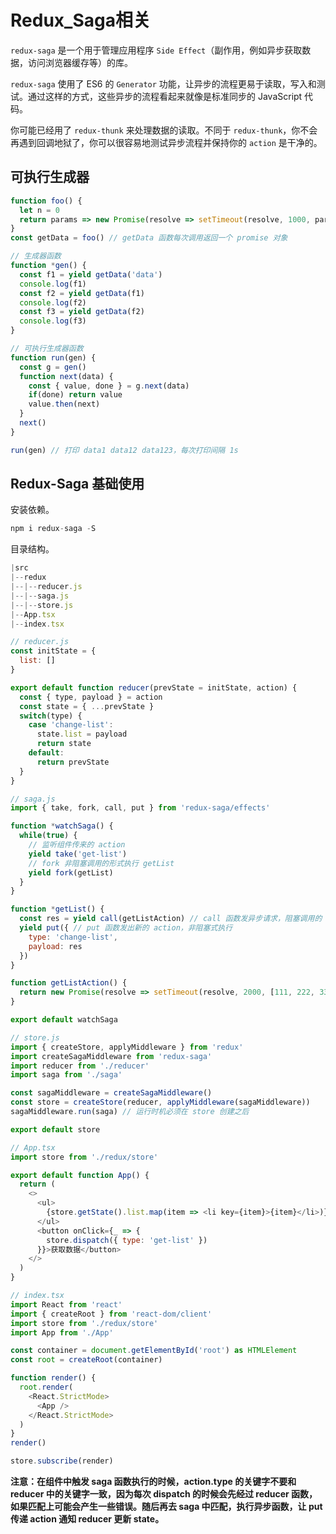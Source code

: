 # Redux_Saga相关

`redux-saga` 是一个用于管理应用程序 `Side Effect`（副作用，例如异步获取数据，访问浏览器缓存等）的库。

`redux-saga` 使用了 ES6 的 `Generator` 功能，让异步的流程更易于读取，写入和测试。通过这样的方式，这些异步的流程看起来就像是标准同步的 JavaScript 代码。

你可能已经用了 `redux-thunk` 来处理数据的读取。不同于 `redux-thunk`，你不会再遇到回调地狱了，你可以很容易地测试异步流程并保持你的 `action` 是干净的。

## 可执行生成器

```js
function foo() {
  let n = 0
  return params => new Promise(resolve => setTimeout(resolve, 1000, params + ++n))
}
const getData = foo() // getData 函数每次调用返回一个 promise 对象

// 生成器函数
function *gen() {
  const f1 = yield getData('data')
  console.log(f1)
  const f2 = yield getData(f1)
  console.log(f2)
  const f3 = yield getData(f2)
  console.log(f3)
}

// 可执行生成器函数
function run(gen) {
  const g = gen()
  function next(data) {
    const { value, done } = g.next(data)
    if(done) return value
    value.then(next)
  }
  next()
}

run(gen) // 打印 data1 data12 data123，每次打印间隔 1s
```

## Redux-Saga 基础使用

安装依赖。

```js
npm i redux-saga -S
```

目录结构。

```js
|src
|--redux
|--|--reducer.js
|--|--saga.js
|--|--store.js
|--App.tsx
|--index.tsx
```

```js
// reducer.js
const initState = {
  list: []
}

export default function reducer(prevState = initState, action) {
  const { type, payload } = action
  const state = { ...prevState }
  switch(type) {
    case 'change-list':
      state.list = payload
      return state
    default:
      return prevState
  }
}
```

```js
// saga.js
import { take, fork, call, put } from 'redux-saga/effects'

function *watchSaga() {
  while(true) {
    // 监听组件传来的 action
    yield take('get-list')
    // fork 非阻塞调用的形式执行 getList
    yield fork(getList)
  }
}

function *getList() {
  const res = yield call(getListAction) // call 函数发异步请求，阻塞调用的 getListAction
  yield put({ // put 函数发出新的 action，非阻塞式执行
    type: 'change-list',
    payload: res
  })
}

function getListAction() {
  return new Promise(resolve => setTimeout(resolve, 2000, [111, 222, 333]))
}

export default watchSaga
```

```js
// store.js
import { createStore, applyMiddleware } from 'redux'
import createSagaMiddleware from 'redux-saga'
import reducer from './reducer'
import saga from './saga'

const sagaMiddleware = createSagaMiddleware()
const store = createStore(reducer, applyMiddleware(sagaMiddleware))
sagaMiddleware.run(saga) // 运行时机必须在 store 创建之后

export default store
```

```js
// App.tsx
import store from './redux/store'

export default function App() {
  return (
    <>
      <ul>
        {store.getState().list.map(item => <li key={item}>{item}</li>)}
      </ul>
      <button onClick={_ => {
        store.dispatch({ type: 'get-list' })
      }}>获取数据</button>
    </>
  )
}
```

```js
// index.tsx
import React from 'react'
import { createRoot } from 'react-dom/client'
import store from './redux/store'
import App from './App'

const container = document.getElementById('root') as HTMLElement
const root = createRoot(container)

function render() {
  root.render(
    <React.StrictMode>
      <App />
    </React.StrictMode>
  )
}
render()

store.subscribe(render)
```

**注意：在组件中触发 saga 函数执行的时候，action.type 的关键字不要和 reducer 中的关键字一致，因为每次 dispatch 的时候会先经过 reducer 函数，如果匹配上可能会产生一些错误。随后再去 saga 中匹配，执行异步函数，让 put 传递 action 通知 reducer 更新 state。**

